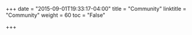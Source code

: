 +++
date = "2015-09-01T19:33:17-04:00"
title = "Community"
linktitle = "Community"
weight = 60
toc = "False"

+++
